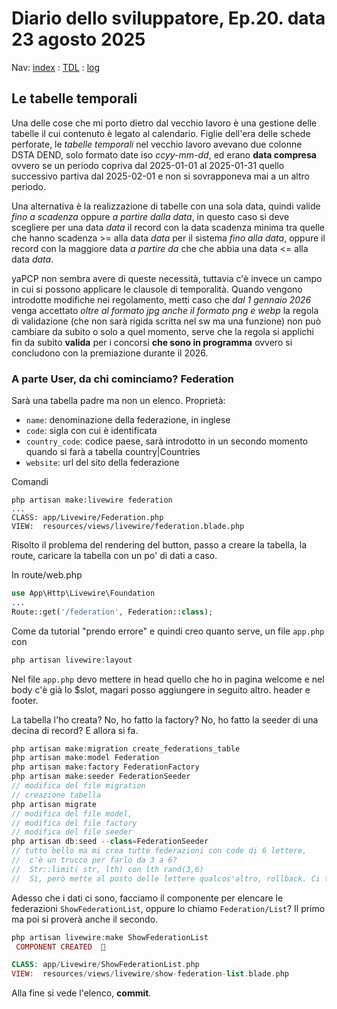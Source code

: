 # Diario dello sviluppatore, Ep.20. data 23 agosto 2025

Nav: [index](../index.md) : [TDL](../TDL.md) : [log](../../storage/logs/laravel.log)

## Le tabelle temporali

Una delle cose che mi porto dietro dal vecchio lavoro è una gestione
delle tabelle il cui contenuto è legato al calendario. Figlie dell'era
delle schede perforate, le *tabelle temporali* nel vecchio lavoro avevano
due colonne DSTA DEND, solo formato date iso *ccyy-mm-dd*, ed erano
**data compresa** ovvero se un periodo copriva dal 2025-01-01 al 2025-01-31
quello successivo partiva dal 2025-02-01 e non si sovrapponeva
mai a un altro periodo.

Una alternativa è la realizzazione di tabelle con una sola data,
quindi valide *fino a scadenza* oppure *a partire dalla data*, in questo caso
si deve scegliere per una data *data* il record con la data scadenza
minima tra quelle che hanno scadenza >= alla data *data* per il sistema
*fino alla data*, oppure il record con la maggiore data *a partire da*
che che abbia una data <= alla data *data*.

yaPCP non sembra avere di queste necessità, tuttavia
c'è invece un campo in cui si possono applicare le clausole
di temporalità. Quando vengono introdotte modifiche nei regolamento,
metti caso che *dal 1 gennaio 2026* venga accettato *oltre al formato jpg
anche il formato png e webp* la regola di validazione (che non sarà rigida scritta nel sw ma una funzione) non può cambiare da subito o
solo a quel momento, serve che la regola si applichi fin da subito
**valida** per i concorsi **che sono in programma** ovvero si concludono
con la premiazione durante il 2026.

### A parte User, da chi cominciamo? Federation

Sarà una tabella padre ma non un elenco. Proprietà:

- `name`: denominazione della federazione, in inglese
- `code`: sigla con cui è identificata
- `country_code`: codice paese,
  sarà introdotto in un secondo momento quando si farà
  a tabella country|Countries
- `website`: url del sito della federazione

Comandi

```text
php artisan make:livewire federation
...
CLASS: app/Livewire/Federation.php
VIEW:  resources/views/livewire/federation.blade.php
```

Risolto il problema del rendering del button,
passo a creare la tabella, la route, caricare la
tabella con un po' di dati a caso.

In route/web.php

```php
use App\Http\Livewire\Foundation 
...
Route::get('/federation', Federation::class);
```

Come da tutorial "prendo errore" e quindi creo quanto serve, un file `app.php` con

```php
php artisan livewire:layout
```

Nel file `app.php` devo mettere in head quello che ho in pagina welcome e nel body c'è già lo $slot, magari posso aggiungere in seguito altro. header e footer.

La tabella l'ho creata? No, ho fatto la factory? No, ho fatto la seeder di una decina di record? E allora si fa.

```php
php artisan make:migration create_federations_table
php artisan make:model Federation
php artisan make:factory FederationFactory
php artisan make:seeder FederationSeeder
// modifica del file migration
// creazione tabella
php artisan migrate
// modifica del file model, 
// modifica del file factory
// modifica del file seeder
php artisan db:seed --class=FederationSeeder
// tutto bello ma mi crea tutte federazioni con code di 6 lettere, 
//  c'è un trucco per farlo da 3 a 6? 
//  Str::limit( str, lth) con lth rand(3,6) 
//  Sì, però mette al posto delle lettere qualcos'altro, rollback. Ci teniamo le 6.
```

Adesso che i dati ci sono, facciamo il componente per
elencare le federazioni `ShowFederationList`, oppure lo chiamo
`Federation/List`? Il primo ma poi si proverà anche il secondo.

```php
php artisan livewire:make ShowFederationList
 COMPONENT CREATED  🤙

CLASS: app/Livewire/ShowFederationList.php
VIEW:  resources/views/livewire/show-federation-list.blade.php
```

Alla fine si vede l'elenco, **commit**.
